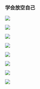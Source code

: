 ### 学会放空自己
![](img/gg.jpg)

![](img/hh.jpg)

![](img/ii.jpg)

![](img/jj.jpg)

![](img/kk.jpg)

![](img/mm.jpg)

![](img/nn.jpg)

![](img/oo.jpg)
